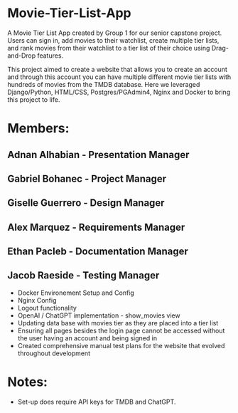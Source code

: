 # Movie-Tier-List-App

A Movie Tier List App created by Group 1 for our senior capstone project. Users can sign in, add movies to their watchlist, create multiple tier lists, and rank movies from their watchlist to a tier list of their choice using Drag-and-Drop features. 

This project aimed to create a website that allows you to create an account and through this account you can have multiple different movie tier lists with hundreds of movies from the TMDB database. Here we leveraged Django/Python, HTML/CSS, Postgres/PGAdmin4, Nginx and Docker to bring this project to life.

# Members:
## Adnan Alhabian - Presentation Manager
## Gabriel Bohanec - Project Manager
## Giselle Guerrero - Design Manager
## Alex Marquez - Requirements Manager
## Ethan Pacleb - Documentation Manager
## Jacob Raeside - Testing Manager
- Docker Environement Setup and Config
- Nginx Config
- Logout functionality
- OpenAI / ChatGPT implementation - show_movies view
- Updating data base with movies tier as they are placed into a tier list
- Ensuring all pages besides the login page cannot be accessed without the user having an account and being signed in
- Created comprehensive manual test plans for the website that evolved throughout development

# Notes:
- Set-up does require API keys for TMDB and ChatGPT. 

